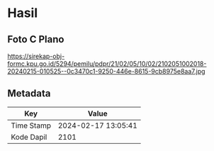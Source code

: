 # Hasil

## Foto C Plano

https://sirekap-obj-formc.kpu.go.id/5294/pemilu/pdpr/21/02/05/10/02/2102051002018-20240215-010525--0c3470c1-9250-446e-8615-9cb8975e8aa7.jpg


## Metadata

| Key        | Value               |
| ---------- | ------------------- |
| Time Stamp | 2024-02-17 13:05:41 |
| Kode Dapil | 2101                |



